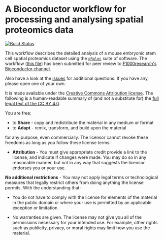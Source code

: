 # A Bioconductor workflow for processing and analysing spatial proteomics data

[![Build Status](https://travis-ci.org/lmsimp/bioc-pRoloc-hyperLOPIT-workflow.svg?branch=master)](https://travis-ci.org/lmsimp/bioc-pRoloc-hyperLOPIT-workflow)

This workflow describes the detailed analysis of a mouse embryonic
stem cell spatial proteomics dataset using the
[`pRoloc`](http://bioconductor.org/packages/devel/bioc/html/pRoloc.html)
suite of software. The workflow
([this file](https://github.com/lmsimp/bioc-pRoloc-hyperLOPIT-workflow/raw/master/bioc-proloc-hyperlopit.pdf))
has been submitted for peer review to
[F1000research's Bioconductor channel](https://f1000research.com/channels/bioconductor).

Also have a look at the
[issues](https://github.com/lmsimp/bioc-pRoloc-hyperLOPIT-workflow/issues)
for additional questions. If you have any, please open one of your
own.

It is made available under the [Creative Commons Attribution
license](https://creativecommons.org/licenses/by/4.0/). The following
is a human-readable summary of (and not a substitute for) the [full
legal text of the CC BY
4.0](https://creativecommons.org/licenses/by/4.0/legalcode).

You are free:

* to **Share** - copy and redistribute the material in any medium or format
* to **Adapt** - remix, transform, and build upon the material

for any purpose, even commercially. The licensor cannot revoke these
freedoms as long as you follow these license terms:

* **Attribution** - You must give appropriate credit provide a link to
    the license, and indicate if changes were made. You may do so in
    any reasonable manner, but not in any way that suggests the
    licensor endorses you or your use.

**No additional restrictions** - You may not apply legal terms or
technological measures that legally restrict others from doing
anything the license permits. With the understanding that:

* You do not have to comply with the license for elements of the
  material in the public domain or where your use is permitted by an
  applicable exception or limitation.

* No warranties are given. The license may not give you all of the
  permissions necessary for your intended use. For example, other
  rights such as publicity, privacy, or moral rights may limit how you
  use the material.
	
